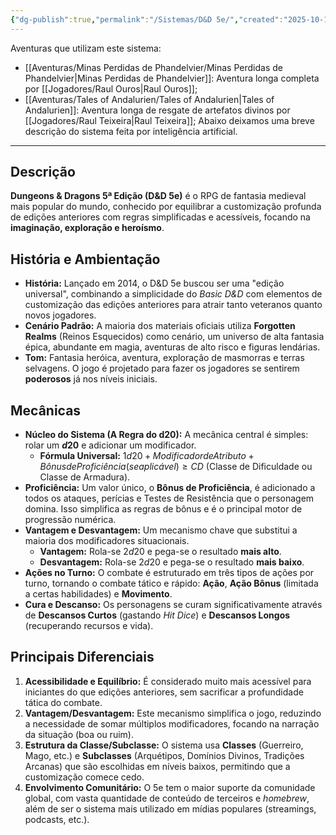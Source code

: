 ```yaml
---
{"dg-publish":true,"permalink":"/Sistemas/D&D 5e/","created":"2025-10-13T19:13:40.171-03:00"}
---
```


Aventuras que utilizam este sistema:
- [[Aventuras/Minas Perdidas de Phandelvier/Minas Perdidas de Phandelvier\|Minas Perdidas de Phandelvier]]: Aventura longa completa por [[Jogadores/Raul Ouros\|Raul Ouros]];
- [[Aventuras/Tales of Andalurien/Tales of Andalurien\|Tales of Andalurien]]: Aventura longa de resgate de artefatos divinos por [[Jogadores/Raul Teixeira\|Raul Teixeira]];
Abaixo deixamos uma breve descrição do sistema feita por inteligência artificial.

---
## Descrição

**Dungeons & Dragons 5ª Edição (D&D 5e)** é o RPG de fantasia medieval mais popular do mundo, conhecido por equilibrar a customização profunda de edições anteriores com regras simplificadas e acessíveis, focando na **imaginação, exploração e heroísmo**.

## História e Ambientação

* **História:** Lançado em 2014, o D&D 5e buscou ser uma "edição universal", combinando a simplicidade do *Basic D&D* com elementos de customização das edições anteriores para atrair tanto veteranos quanto novos jogadores.
* **Cenário Padrão:** A maioria dos materiais oficiais utiliza **Forgotten Realms** (Reinos Esquecidos) como cenário, um universo de alta fantasia épica, abundante em magia, aventuras de alto risco e figuras lendárias.
* **Tom:** Fantasia heróica, aventura, exploração de masmorras e terras selvagens. O jogo é projetado para fazer os jogadores se sentirem **poderosos** já nos níveis iniciais.

## Mecânicas

* **Núcleo do Sistema (A Regra do d20):** A mecânica central é simples: rolar um **$d20$** e adicionar um modificador.
    * **Fórmula Universal:** $1d20 + Modificador de Atributo + Bônus de Proficiência (se aplicável) \geq CD$ (Classe de Dificuldade ou Classe de Armadura).
* **Proficiência:** Um valor único, o **Bônus de Proficiência**, é adicionado a todos os ataques, perícias e Testes de Resistência que o personagem domina. Isso simplifica as regras de bônus e é o principal motor de progressão numérica.
* **Vantagem e Desvantagem:** Um mecanismo chave que substitui a maioria dos modificadores situacionais.
    * **Vantagem:** Rola-se $2d20$ e pega-se o resultado **mais alto**.
    * **Desvantagem:** Rola-se $2d20$ e pega-se o resultado **mais baixo**.
* **Ações no Turno:** O combate é estruturado em três tipos de ações por turno, tornando o combate tático e rápido: **Ação**, **Ação Bônus** (limitada a certas habilidades) e **Movimento**.
* **Cura e Descanso:** Os personagens se curam significativamente através de **Descansos Curtos** (gastando *Hit Dice*) e **Descansos Longos** (recuperando recursos e vida).

## Principais Diferenciais

1.  **Acessibilidade e Equilíbrio:** É considerado muito mais acessível para iniciantes do que edições anteriores, sem sacrificar a profundidade tática do combate.
2.  **Vantagem/Desvantagem:** Este mecanismo simplifica o jogo, reduzindo a necessidade de somar múltiplos modificadores, focando na narração da situação (boa ou ruim).
3.  **Estrutura da Classe/Subclasse:** O sistema usa **Classes** (Guerreiro, Mago, etc.) e **Subclasses** (Arquétipos, Domínios Divinos, Tradições Arcanas) que são escolhidas em níveis baixos, permitindo que a customização comece cedo.
4.  **Envolvimento Comunitário:** O 5e tem o maior suporte da comunidade global, com vasta quantidade de conteúdo de terceiros e *homebrew*, além de ser o sistema mais utilizado em mídias populares (streamings, podcasts, etc.).
